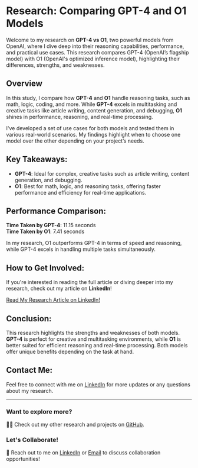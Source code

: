 # Research: Comparing GPT-4 and O1 Models

Welcome to my research on **GPT-4 vs O1**, two powerful models from OpenAI, where I dive deep into their reasoning capabilities, performance, and practical use cases. This research compares GPT-4 (OpenAI’s flagship model) with O1 (OpenAI's optimized inference model), highlighting their differences, strengths, and weaknesses.

## Overview

In this study, I compare how **GPT-4** and **O1** handle reasoning tasks, such as math, logic, coding, and more. While **GPT-4** excels in multitasking and creative tasks like article writing, content generation, and debugging, **O1** shines in performance, reasoning, and real-time processing. 

I've developed a set of use cases for both models and tested them in various real-world scenarios. My findings highlight when to choose one model over the other depending on your project’s needs.

## Key Takeaways:

- **GPT-4**: Ideal for complex, creative tasks such as article writing, content generation, and debugging.
- **O1**: Best for math, logic, and reasoning tasks, offering faster performance and efficiency for real-time applications.

## Performance Comparison:

**Time Taken by GPT-4**: 11.15 seconds  
**Time Taken by O1**: 7.41 seconds

In my research, O1 outperforms GPT-4 in terms of speed and reasoning, while GPT-4 excels in handling multiple tasks simultaneously.

## How to Get Involved:

If you're interested in reading the full article or diving deeper into my research, check out my article on **LinkedIn**!  

[Read My Research Article on LinkedIn!](YOUR_LINKEDIN_ARTICLE_URL)

## Conclusion:

This research highlights the strengths and weaknesses of both models. **GPT-4** is perfect for creative and multitasking environments, while **O1** is better suited for efficient reasoning and real-time processing. Both models offer unique benefits depending on the task at hand.

## Contact Me:

Feel free to connect with me on [LinkedIn](YOUR_LINKEDIN_PROFILE_URL) for more updates or any questions about my research.

---

### Want to explore more?  
👨‍💻 Check out my other research and projects on [GitHub](YOUR_GITHUB_PROFILE_URL).

### Let's Collaborate!  
📩 Reach out to me on [LinkedIn](YOUR_LINKEDIN_PROFILE_URL) or [Email](YOUR_EMAIL) to discuss collaboration opportunities!
